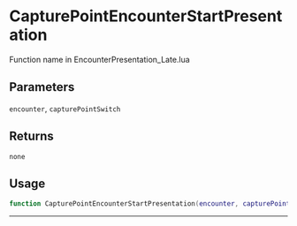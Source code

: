# CapturePointEncounterStartPresentation
Function name in EncounterPresentation_Late.lua
## Parameters
`encounter`, `capturePointSwitch`
## Returns
`none`
## Usage
```lua
function CapturePointEncounterStartPresentation(encounter, capturePointSwitch)
```
---
